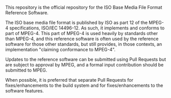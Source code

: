This repository is the official repository for the ISO Base Media File Format Reference Software. 

The ISO base media file format is published by ISO as part 12 of the MPEG-4 specifications, ISO/IEC 14496-12. As such, it implements and conforms to part of MPEG-4. This part of MPEG-4 is used heavily by standards other than MPEG-4, and this reference software is often used by the reference software for those other standards, but still provides, in those contexts, an implementation "claiming conformance to MPEG-4".

Updates to the reference software can be submitted using Pull Requests but are subject to approval by MPEG, and
a formal input contribution should be submitted to MPEG.

When possible, it is preferred that separate Pull Requests for fixes/enhancements to the build system and 
for fixes/enhancements to the software features.
